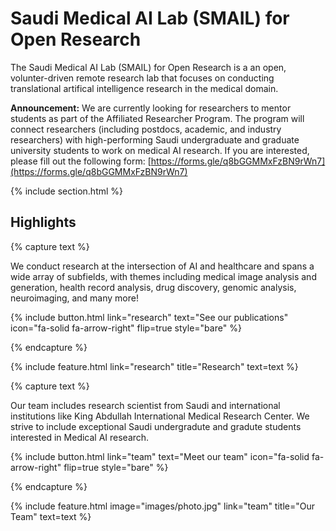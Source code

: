 ---
---

# Saudi Medical AI Lab (SMAIL) for Open Research

The Saudi Medical AI Lab (SMAIL) for Open Research is a an open, volunter-driven remote research lab that focuses on conducting translational artifical intelligence research in the medical domain.  

**Announcement:** We are currently looking for researchers to mentor students as part of the Affiliated Researcher Program. The program will connect researchers (including postdocs, academic, and industry researchers) with high-performing Saudi undergraduate and graduate university students to work on medical AI research. If you are interested, please fill out the following form: [https://forms.gle/q8bGGMMxFzBN9rWn7](https://forms.gle/q8bGGMMxFzBN9rWn7)

{% include section.html %}

## Highlights

{% capture text %}

We conduct research at the intersection of AI and healthcare and spans a wide array of subfields, with themes including medical image analysis and generation, health record analysis, drug discovery, genomic analysis, neuroimaging, and many more! 

{%
  include button.html
  link="research"
  text="See our publications"
  icon="fa-solid fa-arrow-right"
  flip=true
  style="bare"
%}

{% endcapture %}

{%
  include feature.html
  link="research"
  title="Research"
  text=text
%}

<!-- {% capture text %}

{%
  include button.html
  link="programs"
  style="bare"
%}

{% endcapture %}

{%
  include feature.html
  link="programs"
  title="Programs"
  text=text
%} -->

{% capture text %}

Our team includes research scientist from Saudi and international institutions like King Abdullah International Medical Research Center. We strive to include exceptional Saudi undergradute and gradute students interested in Medical AI research.

{%
  include button.html
  link="team"
  text="Meet our team"
  icon="fa-solid fa-arrow-right"
  flip=true
  style="bare"
%}

{% endcapture %}

{%
  include feature.html
  image="images/photo.jpg"
  link="team"
  title="Our Team"
  text=text
%}
